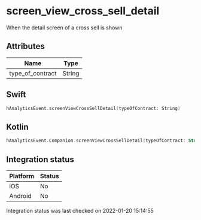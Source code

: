 # screen_view_cross_sell_detail
When the detail screen of a cross sell is shown

## Attributes

| Name      | Type |
| ----------- | ----------- |
| type_of_contract      | String       |

## Swift

```swift
hAnalyticsEvent.screenViewCrossSellDetail(typeOfContract: String)
```

## Kotlin

```kotlin
hAnalyticsEvent.Companion.screenViewCrossSellDetail(typeOfContract: String)
```

## Integration status

| Platform      | Status |
| ----------- | ----------- |
| iOS      |    No    |
| Android      | No       |

Integration status was last checked on 2022-01-20 15:14:55